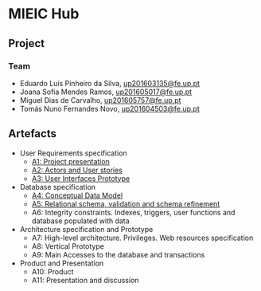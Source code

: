 # MIEIC Hub

## Project

### **Team**
* Eduardo Luís Pinheiro da Silva, up201603135@fe.up.pt
* Joana Sofia Mendes Ramos, up201605017@fe.up.pt
* Miguel Dias de Carvalho, up201605757@fe.up.pt
* Tomás Nuno Fernandes Novo, up201604503@fe.up.pt

## Artefacts
* User Requirements specification
    * [A1: Project presentation](https://git.fe.up.pt/lbaw/lbaw18/lbaw1825/wikis/a1)
    * [A2: Actors and User stories](https://git.fe.up.pt/lbaw/lbaw18/lbaw1825/wikis/a2)
    * [A3: User Interfaces Prototype](https://git.fe.up.pt/lbaw/lbaw18/lbaw1825/wikis/a3)
* Database specification
    * [A4: Conceptual Data Model](https://git.fe.up.pt/lbaw/lbaw18/lbaw1825/wikis/a4)
    * [A5: Relational schema, validation and schema refinement](https://git.fe.up.pt/lbaw/lbaw18/lbaw1825/wikis/a5)
    * A6: Integrity constraints. Indexes, triggers, user functions and database populated with data
* Architecture specification and Prototype
    * A7: High-level architecture. Privileges. Web resources specification
    * A8: Vertical Prototype
    * A9: Main Accesses to the database and transactions
* Product and Presentation
    * A10: Product
    * A11: Presentation and discussion




